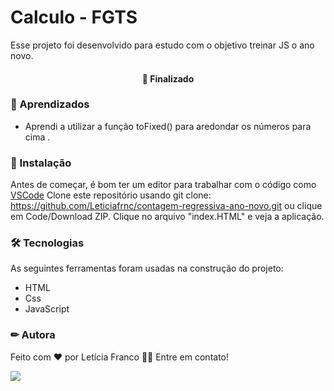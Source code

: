 # Calculo - FGTS
Esse projeto foi desenvolvido para estudo com o objetivo treinar JS
 o ano novo.
 
<h4 align="center"> 
🚀 Finalizado
</h4>

### 📕 Aprendizados
- Aprendi a utilizar a função toFixed() para aredondar os números para cima .



### 🏁 Instalação

Antes de começar, é bom ter um editor para trabalhar com o código como [VSCode](https://code.visualstudio.com/)
Clone este repositório usando git clone: https://github.com/Leticiafrnc/contagem-regressiva-ano-novo.git ou clique em Code/Download ZIP. Clique no arquivo "index.HTML" e veja a aplicação.

### 🛠 Tecnologias

As seguintes ferramentas foram usadas na construção do projeto:
- HTML
- Css
- JavaScript


### ✏ Autora

Feito com ❤️ por Letícia Franco 👋🏽 Entre em contato!

 [<img src="https://img.shields.io/badge/linkedin-%230077B5.svg?&style=for-the-badge&logo=linkedin&logoColor=white" />](https://www.linkedin.com/in/leticiafrnc//) 
